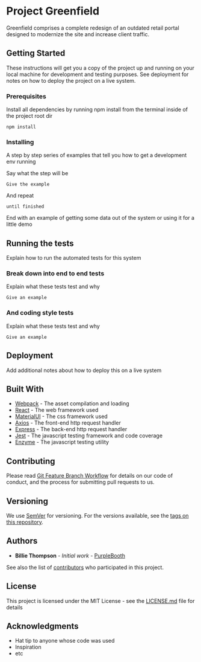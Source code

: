 # Project Greenfield

Greenfield comprises a complete redesign of an outdated retail portal designed to modernize the site and increase client traffic.

## Getting Started

These instructions will get you a copy of the project up and running on your local machine for development and testing purposes. See deployment for notes on how to deploy the project on a live system.

### Prerequisites

Install all dependencies by running npm install from the terminal inside of the project root dir

```
npm install
```

### Installing

A step by step series of examples that tell you how to get a development env running

Say what the step will be

```
Give the example
```

And repeat

```
until finished
```

End with an example of getting some data out of the system or using it for a little demo

## Running the tests

Explain how to run the automated tests for this system

### Break down into end to end tests

Explain what these tests test and why

```
Give an example
```

### And coding style tests

Explain what these tests test and why

```
Give an example
```

## Deployment

Add additional notes about how to deploy this on a live system

## Built With

* [Webpack](https://www.npmjs.com/package/webpack) - The asset compilation and loading
* [React](https://reactjs.org/docs) - The web framework used
* [MaterialUI](https://material-ui.com/getting-started/installation/) - The css framework used
* [Axios](https://www.npmjs.com/package/axios) - The front-end http request handler
* [Express](https://expressjs.com/2x/guide.html) - The back-end http request handler
* [Jest](https://jestjs.io/docs/en/getting-started) - The javascript testing framework and code coverage
* [Enzyme](https://github.com/enzymejs/enzyme) - The javascript testing utility

## Contributing

Please read [Git Feature Branch Workflow](https://www.atlassian.com/git/tutorials/comparing-workflows/feature-branch-workflow) for details on our code of conduct, and the process for submitting pull requests to us.

## Versioning

We use [SemVer](http://semver.org/) for versioning. For the versions available, see the [tags on this repository](https://github.com/your/project/tags).

## Authors

* **Billie Thompson** - *Initial work* - [PurpleBooth](https://github.com/PurpleBooth)

See also the list of [contributors](https://github.com/your/project/contributors) who participated in this project.

## License

This project is licensed under the MIT License - see the [LICENSE.md](LICENSE.md) file for details

## Acknowledgments

* Hat tip to anyone whose code was used
* Inspiration
* etc
